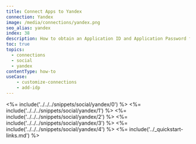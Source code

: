 ```yaml
---
title: Connect Apps to Yandex
connection: Yandex
image: /media/connections/yandex.png
seo_alias: yandex
index: 38
description: How to obtain an Application ID and Application Password for Yandex.
toc: true
topics:
  - connections
  - social
  - yandex
contentType: how-to
useCase:
    - customize-connections
    - add-idp
---
```

<%= include('../../../snippets/social/yandex/0') %> 
<%= include('../../../snippets/social/yandex/1') %> 
<%= include('../../../snippets/social/yandex/2') %> 
<%= include('../../../snippets/social/yandex/3') %> 
<%= include('../../../snippets/social/yandex/4') %> 
<%= include('../_quickstart-links.md') %>
